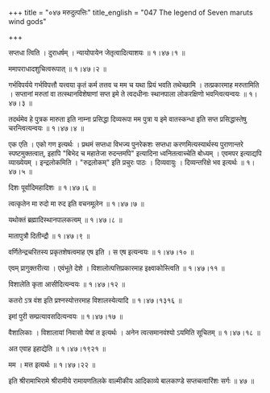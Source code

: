 +++
title = "०४७ मरुदुत्पत्तिः"
title_english = "047 The legend of Seven maruts wind gods"

+++


सप्तधा त्विति । दुराधर्षम् । न्यायोपायेन जेतृत्वादित्याशयः  ॥  १।४७।१
 ॥   

  

ममापराधादशुचित्वरूपात्  ॥  १।४७।२  ॥   

  

गर्भविपर्यये गर्भविपत्तौ यत्त्वया कृतं कर्म तत्तव च मम च यथा प्रियं भवति
तथेच्छामि । तत्प्रकारमाह मरुतामिति । सप्तानां मरुतां वा
तत्स्थानविशेषाणां सप्त इमे ते त्वदधीनाः स्थानपाला लोकरक्षिणो
भवन्त्वित्यन्वयः  ॥  १।४७।३  ॥   

  

तदर्थमेव हे पुत्रक मारुता इति नाम्ना प्रसिद्धा दिव्यरूपा मम पुत्रा य इमे
वातस्कन्धा इति सप्त प्रसिद्धास्तेषु चरन्त्वित्यन्वयः  ॥  १।४७।४  ॥   

  

एक एति । एको गण इत्यर्थः । प्रथमं सप्तधा विभज्य पुनरेकशः सप्तधा
करणमित्यस्यार्थस्य पुराणान्तरे स्पष्टमुक्तत्वात्, इहापि "बिभेद च महातेजा
रुदन्तमपि" इत्यादिना ध्वनितत्वाच्चेति बोध्यम् । एवमपर इत्याद्यपि
व्याख्येयम् । इन्द्रलोकमिति । "रुद्रलोकम्" इति प्रचुरः पाठः । दिव्यवायुः
। दिव्यन्तरिक्षे भव इत्यर्थः  ॥  १।४७।५  ॥   

  

दिशः पूर्वादिमहादिशः  ॥  १।४७।६  ॥   

  

त्वत्कृतेन मा रुदो मा रुद इति वचनमूलेन  ॥  १।४७।७  ॥   

  

यथोक्तं ब्रह्मादिस्थानपालकत्वम्  ॥  १।४७।८  ॥   

  

मातापुत्रौ दितीन्द्रौ  ॥  १।४७।९  ॥   

  

वर्णितेन्द्रचरितस्य प्रकृतशेषत्वमाह एष इति । स एष इत्यन्वयः  ॥  १।४७।१०
 ॥   

  

एवम् प्रागुक्तरीत्या । एवंभूते देशे । विशालोत्पत्तिप्रकारमाह
इक्ष्वाकोस्त्विति  ॥  १।४७।११  ॥   

  

विशालेति कृता आसीदित्यन्वयः  ॥  १।४७।१२  ॥   

  

कतरो ऽत्र वंश इति प्रश्नस्योत्तरमाह विशालस्येत्यादि  ॥  १।४७।१३१६  ॥   

  

इमां पुरी सम्प्रत्यावसदित्यन्वयः  ॥  १।४७।१७  ॥   

  

वैशालिकाः । विशालायां निवासो येषां त इत्यर्थः । अनेन त्वत्समानवंश्यो
ऽयमिति सूचितम्  ॥  १।४७।१८  ॥   

  

अत एवाह इहाद्येति  ॥  १।४७।१९२१  ॥   

  

मम । मत्त इत्यर्थः  ॥  १।४७।२२  ॥   

  

इति श्रीरामाभिरामे श्रीरामीये रामायणतिलके वाल्मीकीय आदिकाव्ये बालकाण्डे
सप्तचत्वारिंशः सर्गः  ॥  ४७  ॥   

  


